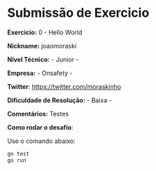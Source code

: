 # Submissão de Exercicio

**Exercicio:** 0 - Hello World

**Nickname:** joaomoraski

**Nível Técnico:** - Junior -

**Empresa:** - Onsafety -

**Twitter**: https://twitter.com/moraskinho

**Dificuldade de Resolução:** - Baixa -

**Comentários:** Testes

**Como rodar o desafio**: 

Use o comando abaixo: 
```bash
go test
go run
```